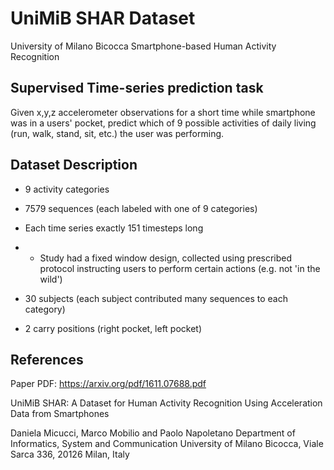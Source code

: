 # UniMiB SHAR Dataset

University of Milano Bicocca Smartphone-based Human Activity Recognition

## Supervised Time-series prediction task

Given x,y,z accelerometer observations for a short time while smartphone was in a users' pocket, predict which of 9 possible activities of daily living (run, walk, stand, sit, etc.) the user was performing.

## Dataset Description

* 9 activity categories

* 7579 sequences (each labeled with one of 9 categories)
* Each time series exactly 151 timesteps long
* * Study had a fixed window design, collected using prescribed protocol instructing users to perform certain actions (e.g. not 'in the wild')

* 30 subjects (each subject contributed many sequences to each category)
* 2 carry positions (right pocket, left pocket)


## References

Paper PDF: <https://arxiv.org/pdf/1611.07688.pdf>

UniMiB SHAR: A Dataset for Human Activity Recognition Using Acceleration Data from Smartphones

Daniela Micucci, Marco Mobilio and Paolo Napoletano
Department of Informatics, System and Communication
University of Milano Bicocca, Viale Sarca 336, 20126 Milan, Italy

